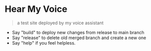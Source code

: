 # Hear My Voice
> a test site deployed by my voice assistant
- Say "build" to deploy new changes from release to main branch
- Say "release" to delete old merged branch and create a new one
- Say "help" if you feel helpless.
